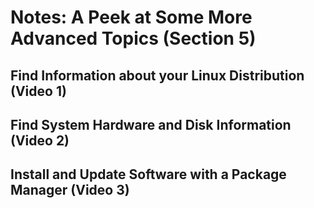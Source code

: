 # Notes: A Peek at Some More Advanced Topics (Section 5)

## Find Information about your Linux Distribution (Video 1)

## Find System Hardware and Disk Information (Video 2)

## Install and Update Software with a Package Manager (Video 3)
